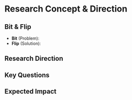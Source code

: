 # Research Concept & Direction

## Bit & Flip
- **Bit** (Problem): 
- **Flip** (Solution): 

## Research Direction


## Key Questions


## Expected Impact

